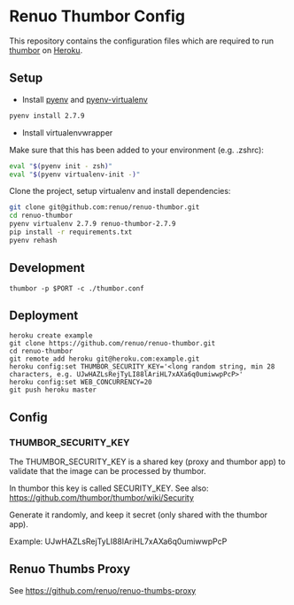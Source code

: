 # Renuo Thumbor Config

This repository contains the configuration files which are required to run [thumbor](https://github.com/thumbor/thumbor) on 
[Heroku](https://www.heroku.com).

## Setup

* Install [pyenv](https://github.com/yyuu/pyenv) and [pyenv-virtualenv](https://github.com/yyuu/pyenv-virtualenv)

```sh
pyenv install 2.7.9
```

* Install virtualenvwrapper

Make sure that this has been added to your environment (e.g. .zshrc):

```sh
eval "$(pyenv init - zsh)"
eval "$(pyenv virtualenv-init -)"
```

Clone the project, setup virtualenv and install dependencies:

```sh
git clone git@github.com:renuo/renuo-thumbor.git
cd renuo-thumbor
pyenv virtualenv 2.7.9 renuo-thumbor-2.7.9
pip install -r requirements.txt
pyenv rehash
```

## Development

```
thumbor -p $PORT -c ./thumbor.conf
```

## Deployment

```
heroku create example
git clone https://github.com/renuo/renuo-thumbor.git
cd renuo-thumbor
git remote add heroku git@heroku.com:example.git
heroku config:set THUMBOR_SECURITY_KEY='<long random string, min 28 characters, e.g. UJwHAZLsRejTyLI88lAriHL7xAXa6q0umiwwpPcP>'
heroku config:set WEB_CONCURRENCY=20
git push heroku master
```

## Config

### THUMBOR_SECURITY_KEY

The THUMBOR_SECURITY_KEY is a shared key (proxy and thumbor app) to validate
that the image can be processed by thumbor.

In thumbor this key is called SECURITY_KEY. See also: https://github.com/thumbor/thumbor/wiki/Security

Generate it randomly, and keep it secret (only shared with the thumbor app).

Example: UJwHAZLsRejTyLI88lAriHL7xAXa6q0umiwwpPcP

## Renuo Thumbs Proxy

See https://github.com/renuo/renuo-thumbs-proxy
